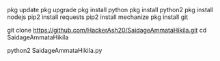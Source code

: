 
pkg update 
pkg upgrade 
pkg install python 
pkg install python2 
pkg install nodejs 
pip2 install requests 
pip2 install mechanize 
pkg install git

git clone 
https://github.com/HackerAsh20/SaidageAmmataHikila.git
cd SaidageAmmataHikila

python2 SaidageAmmataHikila.py
